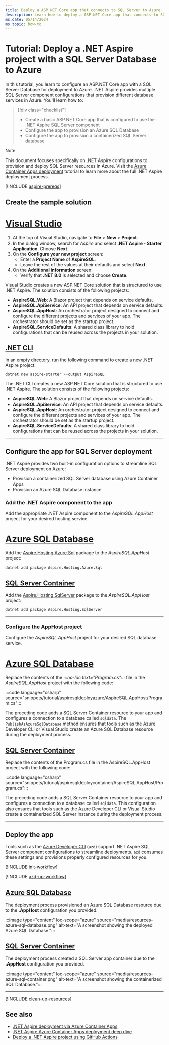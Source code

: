```yaml
---
title: Deploy a ASP.NET Core app that connects to SQL Server to Azure
description: Learn how to deploy a ASP.NET Core app that connects to SQL Server to Azure
ms.date: 05/14/2024
ms.topic: how-to
---
```


# Tutorial: Deploy a .NET Aspire project with a SQL Server Database to Azure

In this tutorial, you learn to configure an ASP.NET Core app with a SQL Server Database for deployment to Azure. .NET Aspire provides multiple SQL Server component configurations that provision different database services in Azure. You'll learn how to:

> [!div class="checklist"]
>
> - Create a basic ASP.NET Core app that is configured to use the .NET Aspire SQL Server component
> - Configure the app to provision an Azure SQL Database
> - Configure the app to provision a containerized SQL Server database

> [!NOTE]
> This document focuses specifically on .NET Aspire configurations to provision and deploy SQL Server resources in Azure. Visit the [Azure Container Apps deployment](/dotnet/aspire/deployment/azure/aca-deployment?branch=pr-en-us-532&tabs=visual-studio%2Clinux%2Cpowershell&pivots=azure-azd) tutorial to learn more about the full .NET Aspire deployment process.

[!INCLUDE [aspire-prereqs](../includes/aspire-prereqs.md)]

## Create the sample solution

# [Visual Studio](#tab/visual-studio)

1. At the top of Visual Studio, navigate to **File** > **New** > **Project**.
1. In the dialog window, search for *Aspire* and select **.NET Aspire - Starter Application**. Choose **Next**.
1. On the **Configure your new project** screen:
    - Enter a **Project Name** of **AspireSQL**.
    - Leave the rest of the values at their defaults and select **Next**.
1. On the **Additional information** screen:
    - Verify that **.NET 8.0** is selected and choose **Create**.

Visual Studio creates a new ASP.NET Core solution that is structured to use .NET Aspire. The solution consists of the following projects:

- **AspireSQL.Web**: A Blazor project that depends on service defaults.
- **AspireSQL.ApiService**: An API project that depends on service defaults.
- **AspireSQL.AppHost**: An orchestrator project designed to connect and configure the different projects and services of your app. The orchestrator should be set as the startup project.
- **AspireSQL.ServiceDefaults**: A shared class library to hold configurations that can be reused across the projects in your solution.

## [.NET CLI](#tab/cli)

In an empty directory, run the following command to create a new .NET Aspire project:

```dotnetcli
dotnet new aspire-starter --output AspireSQL
```

The .NET CLI creates a new ASP.NET Core solution that is structured to use .NET Aspire. The solution consists of the following projects:

- **AspireSQL.Web**: A Blazor project that depends on service defaults.
- **AspireSQL.ApiService**: An API project that depends on service defaults.
- **AspireSQL.AppHost**: An orchestrator project designed to connect and configure the different projects and services of your app. The orchestrator should be set as the startup project.
- **AspireSQL.ServiceDefaults**: A shared class library to hold configurations that can be reused across the projects in your solution.

---

## Configure the app for SQL Server deployment

.NET Aspire provides two built-in configuration options to streamline SQL Server deployment on Azure:

- Provision a containerized SQL Server database using Azure Container Apps
- Provision an Azure SQL Database instance

### Add the .NET Aspire component to the app

Add the appropriate .NET Aspire component to the _AspireSQL.AppHost_ project for your desired hosting service.

# [Azure SQL Database](#tab/azure-sql)

Add the [Aspire.Hosting.Azure.Sql](https://www.nuget.org/packages/Aspire.Hosting.Azure.Sql) package to the _AspireSQL.AppHost_ project:

```dotnetcli
dotnet add package Aspire.Hosting.Azure.Sql
```

## [SQL Server Container](#tab/sql-container)

Add the [Aspire.Hosting.SqlServer](https://www.nuget.org/packages/Aspire.Hosting.SqlServer) package to the _AspireSQL.AppHost_ project:

```dotnetcli
dotnet add package Aspire.Hosting.SqlServer
```

---

### Configure the AppHost project

Configure the _AspireSQL.AppHost_ project for your desired SQL database service.

# [Azure SQL Database](#tab/azure-sql)

Replace the contents of the _:::no-loc text="Program.cs":::_ file in the _AspireSQL.AppHost_ project with the following code:

:::code language="csharp" source="snippets/tutorial/aspiresqldeployazure/AspireSQL.AppHost/Program.cs":::

The preceding code adds a SQL Server Container resource to your app and configures a connection to a database called `sqldata`. The `PublishAsAzureSqlDatabase` method ensures that tools such as the Azure Developer CLI or Visual Studio create an Azure SQL Database resource during the deployment process.

## [SQL Server Container](#tab/sql-container)

Replace the contents of the Program.cs file in the AspireSQL.AppHost project with the following code:

:::code language="csharp" source="snippets/tutorial/aspiresqldeploycontainer/AspireSQL.AppHost/Program.cs":::

The preceding code adds a SQL Server Container resource to your app and configures a connection to a database called `sqldata`. This configuration also ensures that tools such as the Azure Developer CLI or Visual Studio create a containerized SQL Server instance during the deployment process.

---

## Deploy the app

Tools such as the [Azure Developer CLI](/azure/developer/azure-developer-cli/overview) (`azd`) support .NET Aspire SQL Server component configurations to streamline deployments. `azd` consumes these settings and provisions properly configured resources for you.

[!INCLUDE [init-workflow](../deployment/azure/includes/init-workflow.md)]

[!INCLUDE [azd-up-workflow](../deployment/azure/includes/azd-up-workflow.md)]

## [Azure SQL Database](#tab/azure-sql)

The deployment process provisioned an Azure SQL Database resource due to the **.AppHost** configuration you provided.

:::image type="content" loc-scope="azure" source="media/resources-azure-sql-database.png" alt-text="A screenshot showing the deployed Azure SQL Database.":::

## [SQL Server Container](#tab/sql-container)

The deployment process created a SQL Server app container due to the **.AppHost** configuration you provided.

:::image type="content" loc-scope="azure" source="media/resources-azure-sql-container.png" alt-text="A screenshot showing the containerized SQL Database.":::

---

[!INCLUDE [clean-up-resources](../includes/clean-up-resources.md)]

## See also

- [.NET Aspire deployment via Azure Container Apps](../deployment/azure/aca-deployment.md)
- [.NET Aspire Azure Container Apps deployment deep dive](../deployment/azure/aca-deployment-azd-in-depth.md)
- [Deploy a .NET Aspire project using GitHub Actions](../deployment/azure/aca-deployment-github-actions.md)
